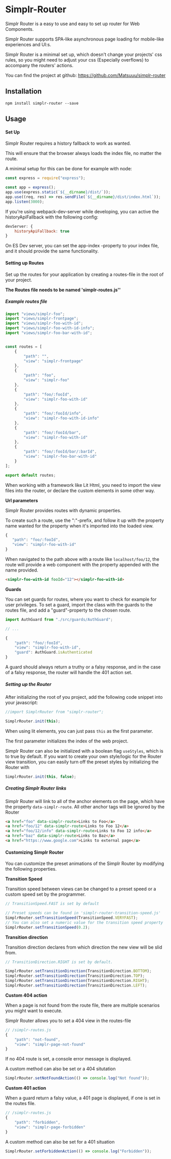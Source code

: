# Simplr-Router

Simplr Router is a easy to use and easy to set up router for Web Components.

Simplr Router supports SPA-like asynchronous page loading for mobile-like experiences and UI:s.

Simplr Router is a minimal set up, which doesn't change your projects' css rules, 
so you might need to adjust your css (Especially overflows) to accompany the routers' 
actions.

You can find the project at github: https://github.com/Matsuuu/simplr-router

Installation
-------------------

`npm install simplr-router --save`

Usage
-------------------

#### Set Up

Simplr Router requires a history fallback to work as wanted. 

This will ensure that the browser always loads the index file, no matter the route.

A minimal setup for this can be done for example with node:

```javascript
const express = require("express");

const app = express();
app.use(express.static(`${__dirname}/dist/`));
app.use((req, res) => res.sendFile(`${__dirname}/dist/index.html`));
app.listen(3000);

```

If you're using webpack-dev-server while developing, you can active 
the historyApiFallback with the following config:
```javascript
devServer: {
    historyApiFallback: true
}
```

On ES Dev server, you can set the app-index -property to your index file, 
and it should provide the same functionality.

#### Setting up Routes
Set up the routes for your application by creating a routes-file in the root of your project.

**The Routes file needs to be named 'simplr-routes.js''**

##### Example routes file
```javascript
import "views/simplr-foo";
import "views/simplr-frontpage";
import "views/simplr-foo-with-id";
import "views/simplr-foo-with-id-info";
import "views/simplr-foo-bar-with-id";


const routes = [
    {
        "path": "",
        "view": "simplr-frontpage"
    },
    {
        "path": "foo",
        "view": "simplr-foo"
    },
    {
        "path": "foo/:fooId",
        "view": "simplr-foo-with-id"
    },
    {
        "path": "foo/:fooId/info",
        "view": "simplr-foo-with-id-info"
    },
    {
        "path": "foo/:fooId/bar",
        "view": "simplr-foo-with-id"
    },
    {
        "path": "foo/:fooId/bar/:barId",
        "view": "simplr-foo-bar-with-id"
    }
];

export default routes;
```

When working with a framework like Lit Html, 
you need to import the view files into the router,
 or declare the custom elements in some other way.
 
 **Url parameters**
 
 Simplr Router provides routes with dynamic properties.
 
 To create such a route, use the ":"-prefix, and follow it up with the property name 
 wanted for the property when it's imported into the loaded view.
 
 ```javascript
{
    "path": "foo/:fooId",
    "view": "simplr-foo-with-id"
}
```

When navigated to the path above with a route like `localhost/foo/12`, the 
route will provide a web component with the property appended with the name provided.

```html
<simplr-foo-with-id fooId="12"></simplr-foo-with-id>
``` 
 
**Guards**

You can set guards for routes, where you want to check for example for user privileges.
To set a guard, import the class with the guards to the routes file, and add a "guard"-property 
to the chosen route.

```javascript
import AuthGuard from "./src/guards/AuthGuard";

// ...

{
    "path": "foo/:fooId",
    "view": "simplr-foo-with-id",
    "guard": AuthGuard.isAuthenticated
}
```
 
 A guard should always return a truthy or a falsy response, and in the case of a falsy 
 response, the router will handle the 401 action set.
 
##### Setting up the Router

After initializing the root of you project, add the following code snippet into your javascript:
```javascript
//import SimplrRouter from "simplr-router";

SimplrRouter.init(this);
```

When using lit elements, you can just pass `this` as the first parameter.

The first parameter initializes the index of the web project.


Simplr Router can also be initialized with a boolean flag `useStyles`, 
which is to true by default. If you want to create your own style/logic 
for the Router view transition, you can easily turn off the preset styles 
by initializing the Router with
```javascript
SimplrRouter.init(this, false);
```

##### Creating Simplr Router links
Simplr Router will link to all of the anchor elements on the page, 
which have the property `data-simplr-route`. All other anchor tags will 
be ignored by the Router
```html
<a href="foo" data-simplr-route>Links to Foo</a>
<a href="foo/12" data-simplr-route>Links to Foo 12</a>
<a href="foo/12/info" data-simplr-route>Links to Foo 12 info</a>
<a href="baz" data-simplr-route>Links to Baz</a>
<a href="https://www.google.com">Links to external page</a>
```


#### Customizing Simplr Router
You can customize the preset animations of the Simplr Router 
by modifying the following properties.

**Transition Speed**

Transition speed between views can be changed to a preset speed
or a custom speed set by the programmer.
```javascript
// TransitionSpeed.FAST is set by default

// Preset speeds can be found in 'simplr-router-transition-speed.js'
SimplrRouter.setTransitionSpeed(TransitionSpeed.VERYFAST); 
// You can also set a numeric value for the transition speed property
SimplrRouter.setTransitionSpeed(0.2);
```

**Transition direction**

Transition direction declares from which direction the new view 
will be slid from.

```javascript
// TransitionDirection.RIGHT is set by default.

SimplrRouter.setTransitionDirection(TransitionDirection.BOTTOM);
SimplrRouter.setTransitionDirection(TransitionDirection.TOP);
SimplrRouter.setTransitionDirection(TransitionDirection.RIGHT);
SimplrRouter.setTransitionDirection(TransitionDirection.LEFT);
```

**Custom 404 action**

When a page is not found from the route file, there are multiple scenarios you might 
want to execute.

Simplr Router allows you to set a 404 view in the routes-file

```javascript
// /simplr-routes.js
{
    "path": "not-found",
    "view": "simplr-page-not-found"
}
```

If no 404 route is set, a console error message is displayed.


A custom method can also be set or a 404 situtation
```javascript
SimplrRouter.setNotFoundAction(() => console.log("Not found"));
```


**Custom 401 action**

When a guard return a falsy value, a 401 page is displayed, if one is set in the 
routes file.

```javascript
// /simplr-routes.js
{
    "path": "forbidden",
    "view": "simplr-page-forbidden"
}
```


A custom method can also be set for a 401 situation
```javascript
SimplrRouter.setForbiddenAction(() => console.log("Forbidden"));
```
